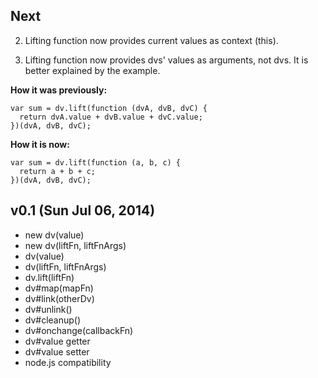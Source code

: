 ## Next

2. Lifting function now provides current values as context (this).

1. Lifting function now provides dvs' values as arguments, not dvs.
It is better explained by the example.

**How it was previously:**

```
var sum = dv.lift(function (dvA, dvB, dvC) {
  return dvA.value + dvB.value + dvC.value;
})(dvA, dvB, dvC);
```

**How it is now:**

```
var sum = dv.lift(function (a, b, c) {
  return a + b + c;
})(dvA, dvB, dvC);
```


## v0.1 (Sun Jul 06, 2014)

  - new dv(value)
  - new dv(liftFn, liftFnArgs)
  - dv(value)
  - dv(liftFn, liftFnArgs)
  - dv.lift(liftFn)
  - dv#map(mapFn)
  - dv#link(otherDv)
  - dv#unlink()
  - dv#cleanup()
  - dv#onchange(callbackFn)
  - dv#value getter
  - dv#value setter
  - node.js compatibility
